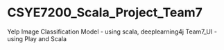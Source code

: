 # CSYE7200_Scala_Project_Team7
Yelp Image Classification Model - using scala, deeplearning4j
Team7_UI - using Play and Scala
